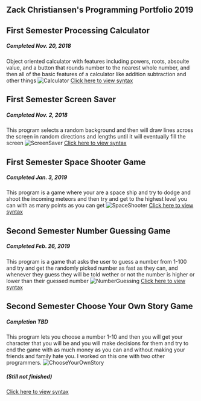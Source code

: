 ## Zack Christiansen's Programming Portfolio 2019

## First Semester Processing Calculator
##### Completed Nov. 20, 2018
Object oriented calculator with features including powers, roots, absoulte value, and a button that rounds number to the nearest whole number, and then all of the basic features of a calculator like addition subtraction and other things
![Calculator](https://github.com/zackChristiansen/2019ProgrammingPortfolio/blob/master/images/calc01.png?raw=true)
[Click here to view syntax](https://github.com/zackChristiansen/2019ProgrammingPortfolio/blob/master/NumberGame/Calculator.zip)

## First Semester Screen Saver
##### Completed Nov. 2, 2018
This program selects a random background and then will draw lines across the screen in random directions and lengths until it will eventually fill the screen
![ScreenSaver](https://github.com/zackChristiansen/2019ProgrammingPortfolio/blob/master/images/ScrnSaver.png?raw=true)
[Click here to view syntax](https://github.com/zackChristiansen/2019ProgrammingPortfolio/blob/master/NumberGame/Screen_Saver.zip)

## First Semester Space Shooter Game
##### Completed Jan. 3, 2019
This program is a game where your are a space ship and try to dodge and shoot the incoming meteors and then try and get to the highest level you can with as many points as you can get
![SpaceShooter](https://github.com/zackChristiansen/2019ProgrammingPortfolio/blob/master/images/SpaceShooter.png?raw=true)
[Click here to view syntax](https://github.com/zackChristiansen/2019ProgrammingPortfolio/blob/master/NumberGame/SpaceShooterGame.zip)

## Second Semester Number Guessing Game
##### Completed Feb. 26, 2019
This program is a game that asks the user to guess a number from 1-100 and try and get the randomly picked number as fast as they can, and whenever they guess they will be told wether or not the number is higher or lower than their guessed number
![NumberGuessing](https://github.com/zackChristiansen/2019ProgrammingPortfolio/blob/master/images/NumberGuess.png?raw=true)
[Click here to view syntax](https://github.com/zackChristiansen/2019ProgrammingPortfolio/blob/master/NumberGame/numberGuessing.zip)

## Second Semester Choose Your Own Story Game
##### Completion TBD
This program lets you choose a number 1-10 and then you will get your character that you will be and you will make decisions for them and try to end the game with as much money as you can and without making your friends and family hate you. I worked on this one with two other programmers.
![ChooseYourOwnStory](https://github.com/zackChristiansen/2019ProgrammingPortfolio/blob/master/images/CYOStory.png?raw=true)
##### (Still not finished)
[Click here to view syntax](https://github.com/zackChristiansen/2019ProgrammingPortfolio/blob/master/NumberGame/Automated%20Teller%20mmag.zip)
